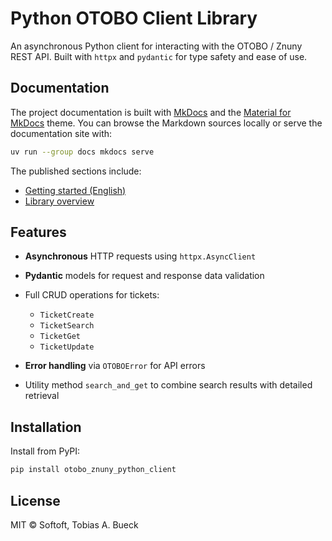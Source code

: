 # Python OTOBO Client Library

An asynchronous Python client for interacting with the OTOBO / Znuny REST API. Built with `httpx`
and `pydantic` for
type safety
and ease of use.

## Documentation

The project documentation is built with [MkDocs](https://www.mkdocs.org/) and the
[Material for MkDocs](https://squidfunk.github.io/mkdocs-material/) theme. You can browse the
Markdown sources locally or serve the documentation site with:

```bash
uv run --group docs mkdocs serve
```

The published sections include:

- [Getting started (English)](docs/getting-started.md)
- [Library overview](docs/library-overview.md)

## Features

* **Asynchronous** HTTP requests using `httpx.AsyncClient`
* **Pydantic** models for request and response data validation
* Full CRUD operations for tickets:

    * `TicketCreate`
    * `TicketSearch`
    * `TicketGet`
    * `TicketUpdate`
* **Error handling** via `OTOBOError` for API errors
* Utility method `search_and_get` to combine search results with detailed retrieval

## Installation

Install from PyPI:

```bash
pip install otobo_znuny_python_client
```

## License

MIT © Softoft, Tobias A. Bueck
